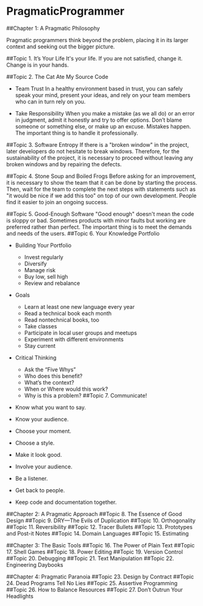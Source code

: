 # PragmaticProgrammer

##Chapter 1: A Pragmatic Philosophy

Pragmatic programmers think beyond the problem, placing it in its larger context and seeking out the bigger picture.

##Topic 1. It’s Your Life
It's your life. If you are not satisfied, change it. Change is in your hands.

##Topic 2. The Cat Ate My Source Code

- Team Trust
In a healthy environment based in trust, you can safely speak your mind, present your ideas, and rely on your team members who can in turn rely on you.

- Take Responsibility
When you make a mistake (as we all do) or an error in judgment, admit it honestly and try to offer options.
Don’t blame someone or something else, or make up an excuse.
Mistakes happen. The important thing is to handle it professionally.

##Topic 3. Software Entropy
If there is a "broken window" in the project, later developers do not hesitate to break windows. Therefore, for the sustainability of the project, it is necessary to proceed without leaving any broken windows and by repairing the defects.

##Topic 4. Stone Soup and Boiled Frogs
Before asking for an improvement, it is necessary to show the team that it can be done by starting the process. Then, wait for the team to complete the next steps with statements such as "it would be nice if we add this too" on top of our own development. People find it easier to join an ongoing success.

##Topic 5. Good-Enough Software 
"Good enough" doesn't mean the code is sloppy or bad. Sometimes products with minor faults but working are preferred rather than perfect. The important thing is to meet the demands and needs of the users.
##Topic 6. Your Knowledge Portfolio 
- Building Your Portfolio
    - Invest regularly
    - Diversify
    - Manage risk
    - Buy low, sell high
    - Review and rebalance

- Goals
    - Learn at least one new language every year
    - Read a technical book each month
    - Read nontechnical books, too
    - Take classes
    - Participate in local user groups and meetups
    - Experiment with different environments
    - Stay current

- Critical Thinking
    - Ask the “Five Whys”
    - Who does this benefit?
    - What’s the context?
    - When or Where would this work?
    - Why is this a problem?
##Topic 7. Communicate!

- Know what you want to say. 
- Know your audience. 
- Choose your moment. 
- Choose a style.
- Make it look good.
- Involve your audience.
- Be a listener.
- Get back to people.
- Keep code and documentation together.

##Chapter 2: A Pragmatic Approach
##Topic 8. The Essence of Good Design 
##Topic 9. DRY—The Evils of Duplication 
##Topic 10. Orthogonality
##Topic 11. Reversibility
##Topic 12. Tracer Bullets
##Topic 13. Prototypes and Post-it Notes 
##Topic 14. Domain Languages 
##Topic 15. Estimating

##Chapter 3: The Basic Tools
##Topic 16. The Power of Plain Text 
##Topic 17. Shell Games
##Topic 18. Power Editing
##Topic 19. Version Control
##Topic 20. Debugging
##Topic 21. Text Manipulation
##Topic 22. Engineering Daybooks

##Chapter 4: Pragmatic Paranoia
##Topic 23. Design by Contract
##Topic 24. Dead Programs Tell No Lies
##Topic 25. Assertive Programming
##Topic 26. How to Balance Resources
##Topic 27. Don’t Outrun Your Headlights
